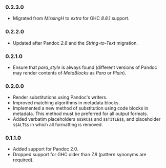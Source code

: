 ### 0.2.3.0

- Migrated from *MissingH* to *extra* for GHC *8.8.1* support.

### 0.2.2.0

- Updated after Pandoc *2.8* and the *String-to-Text* migration.

### 0.2.1.0

- Ensure that *para_style* is always found (different versions of Pandoc may
  render contents of *MetaBlocks* as *Para* or *Plain*).

### 0.2.0.0

- Render substitutions using Pandoc's writers.
- Improved matching algorithms in metadata blocks.
- Implemented a new method of substitution using code blocks in metadata. This
  method must be preferred for all output formats.
- Added verbatim placeholders `$$SRC$$` and `$$TITLE$$`, and placeholder
  `$$ALT$$` in which all formatting is removed.

### 0.1.1.0

- Added support for Pandoc 2.0.
- Dropped support for GHC older than *7.8* (pattern synonyms are required).

